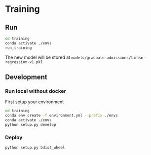 # Training

## Run
```bash
cd training
conda activate ./envs
run_training
```

The new model will be stored at `models/graduate-admissions/linear-regression-v1.pkl`

## Development
### Run local without docker
First setup your environment
```bash
cd training
conda env create -f environment.yml --prefix ./envs
conda activate ./envs
python setup.py develop
```

### Deploy
```bash
python setup.py bdist_wheel
```